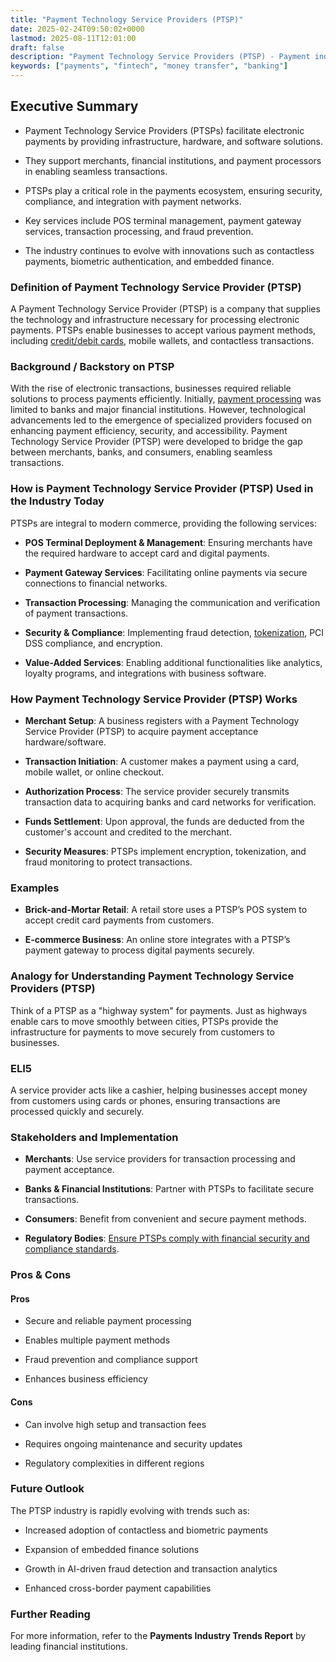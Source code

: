 ```yaml
---
title: "Payment Technology Service Providers (PTSP)"
date: 2025-02-24T09:50:02+0000
lastmod: 2025-08-11T12:01:00
draft: false
description: "Payment Technology Service Providers (PTSP) - Payment industry knowledge and insights"
keywords: ["payments", "fintech", "money transfer", "banking"]
---
```


## Executive Summary

- Payment Technology Service Providers (PTSPs) facilitate electronic payments by providing infrastructure, hardware, and software solutions.

- They support merchants, financial institutions, and payment processors in enabling seamless transactions.

- PTSPs play a critical role in the payments ecosystem, ensuring security, compliance, and integration with payment networks.

- Key services include POS terminal management, payment gateway services, transaction processing, and fraud prevention.

- The industry continues to evolve with innovations such as contactless payments, biometric authentication, and embedded finance.

### Definition of Payment Technology Service Provider (PTSP)

A Payment Technology Service Provider (PTSP) is a company that supplies the technology and infrastructure necessary for processing electronic payments. PTSPs enable businesses to accept various payment methods, including [credit/debit cards](https://faisalkhanllc.xyz/resources/payments-wiki/v/virtual-cards/), mobile wallets, and contactless transactions.

### Background / Backstory on PTSP

With the rise of electronic transactions, businesses required reliable solutions to process payments efficiently. Initially, [payment processing](https://faisalkhanllc.xyz/resources/payments-wiki/p/payment-processor/) was limited to banks and major financial institutions. However, technological advancements led to the emergence of specialized providers focused on enhancing payment efficiency, security, and accessibility. Payment Technology Service Provider (PTSP) were developed to bridge the gap between merchants, banks, and consumers, enabling seamless transactions.

### How is Payment Technology Service Provider (PTSP) Used in the Industry Today

PTSPs are integral to modern commerce, providing the following services:

- **POS Terminal Deployment & Management**: Ensuring merchants have the required hardware to accept card and digital payments.

- **Payment Gateway Services**: Facilitating online payments via secure connections to financial networks.

- **Transaction Processing**: Managing the communication and verification of payment transactions.

- **Security & Compliance**: Implementing fraud detection, [tokenization](https://faisalkhanllc.xyz/resources/payments-wiki/t/tokenization/), PCI DSS compliance, and encryption.

- **Value-Added Services**: Enabling additional functionalities like analytics, loyalty programs, and integrations with business software.

### How Payment Technology Service Provider (PTSP) Works

- **Merchant Setup**: A business registers with a Payment Technology Service Provider (PTSP)  to acquire payment acceptance hardware/software.

- **Transaction Initiation**: A customer makes a payment using a card, mobile wallet, or online checkout.

- **Authorization Process**: The service provider securely transmits transaction data to acquiring banks and card networks for verification.

- **Funds Settlement**: Upon approval, the funds are deducted from the customer's account and credited to the merchant.

- **Security Measures**: PTSPs implement encryption, tokenization, and fraud monitoring to protect transactions.

### Examples

- **Brick-and-Mortar Retail**: A retail store uses a PTSP’s POS system to accept credit card payments from customers.

- **E-commerce Business**: An online store integrates with a PTSP’s payment gateway to process digital payments securely.

### Analogy for Understanding Payment Technology Service Providers (PTSP)

Think of a PTSP as a "highway system" for payments. Just as highways enable cars to move smoothly between cities, PTSPs provide the infrastructure for payments to move securely from customers to businesses.

### ELI5

A service provider acts like a cashier, helping businesses accept money from customers using cards or phones, ensuring transactions are processed quickly and securely.

### Stakeholders and Implementation

- **Merchants**: Use service providers for transaction processing and payment acceptance.

- **Banks & Financial Institutions**: Partner with PTSPs to facilitate secure transactions.

- **Consumers**: Benefit from convenient and secure payment methods.

- **Regulatory Bodies**: [Ensure PTSPs comply with financial security and compliance standards](https://faisalkhanllc.xyz/resources/payments-wiki/c/compliance-program/).

### Pros & Cons

#### Pros

- Secure and reliable payment processing

- Enables multiple payment methods

- Fraud prevention and compliance support

- Enhances business efficiency

#### Cons

- Can involve high setup and transaction fees

- Requires ongoing maintenance and security updates

- Regulatory complexities in different regions

### Future Outlook

The PTSP industry is rapidly evolving with trends such as:

- Increased adoption of contactless and biometric payments

- Expansion of embedded finance solutions

- Growth in AI-driven fraud detection and transaction analytics

- Enhanced cross-border payment capabilities

### Further Reading

For more information, refer to the **Payments Industry Trends Report** by leading financial institutions.

###